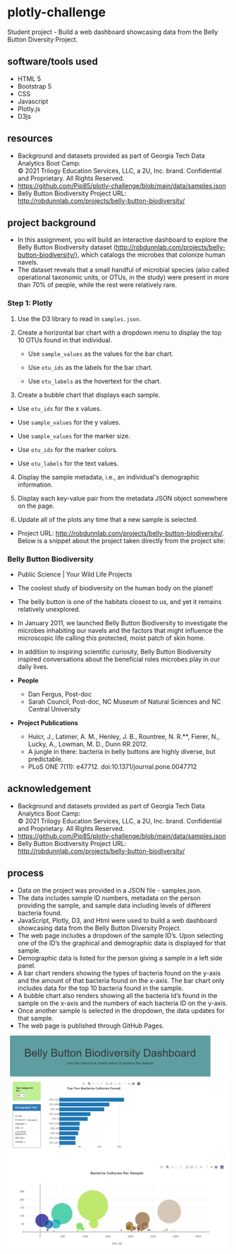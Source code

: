 # **plotly-challenge**

Student project - Build a web dashboard showcasing data from the Belly Button Diversity Project.

## **software/tools used**

* HTML 5<br>
* Bootstrap 5<br>
* CSS<br>
* Javascript<br>
* Plotly.js<br>
* D3js<br>

## **resources**
* Background and datasets provided as part of Georgia Tech Data Analytics Boot Camp:<br>
© 2021 Trilogy Education Services, LLC, a 2U, Inc. brand. Confidential and Proprietary. All Rights Reserved.<br>
* https://github.com/Pip85/plotly-challenge/blob/main/data/samples.json<br>
* Belly Button Biodiversity Project URL:  http://robdunnlab.com/projects/belly-button-biodiversity/

## **project background**

* In this assignment, you will build an interactive dashboard to explore the Belly Button Biodiversity dataset (http://robdunnlab.com/projects/belly-button-biodiversity/), which catalogs the microbes that colonize human navels.
* The dataset reveals that a small handful of microbial species (also called operational taxonomic units, or OTUs, in the study) were present in more than 70% of people, while the rest were relatively rare.

### **Step 1: Plotly**

1. Use the D3 library to read in `samples.json`.
2. Create a horizontal bar chart with a dropdown menu to display the top 10 OTUs found in that individual.
   * Use `sample_values` as the values for the bar chart.

   * Use `otu_ids` as the labels for the bar chart.

   * Use `otu_labels` as the hovertext for the chart.

 3. Create a bubble chart that displays each sample.
   * Use `otu_ids` for the x values.

   * Use `sample_values` for the y values.

   * Use `sample_values` for the marker size.

   * Use `otu_ids` for the marker colors.

   * Use `otu_labels` for the text values.

4. Display the sample metadata, i.e., an individual's demographic information.

5. Display each key-value pair from the metadata JSON object somewhere on the page.

6. Update all of the plots any time that a new sample is selected.

* Project URL:  http://robdunnlab.com/projects/belly-button-biodiversity/.  Below is a snippet 
about the project taken directly from the project site:

### **Belly Button Biodiversity**
* Public Science | Your Wild Life Projects
*   The coolest study of biodiversity on the human body on the planet!
*   The belly button is one of the habitats closest to us, and yet it remains relatively unexplored.
*   In January 2011, we launched Belly Button Biodiversity to investigate the microbes inhabiting our
    navels and the factors that might influence the microscopic life calling this protected, moist patch of skin home.
* In addition to inspiring scientific curiosity, Belly Button Biodiversity inspired 
conversations about the beneficial roles microbes play in our daily lives.

* **People**
  * Dan Fergus, Post-doc<br>
  * Sarah Council, Post-doc, NC Museum of Natural Sciences and NC Central University<br>

* **Project Publications**
  * Hulcr, J., Latimer, A. M., Henley, J. B., Rountree, N. R.**, Fierer, N., Lucky, A., 
    Lowman, M. D., Dunn RR 2012.<br>
  * A jungle in there: bacteria in belly buttons are highly diverse,
    but predictable.<br>
  * PLoS ONE 7(11): e47712. doi:10.1371/journal.pone.0047712

## **acknowledgement**

* Background and datasets provided as part of Georgia Tech Data Analytics Boot Camp:<br>
© 2021 Trilogy Education Services, LLC, a 2U, Inc. brand. Confidential and Proprietary. All Rights Reserved.<br>
* https://github.com/Pip85/plotly-challenge/blob/main/data/samples.json<br>
* Belly Button Biodiversity Project URL:  http://robdunnlab.com/projects/belly-button-biodiversity/


## **process**

* Data on the project was provided in a JSON file - samples.json.
* The data includes sample ID numbers, metadata on the person providing the sample, and sample data including levels of different bacteria found.
* JavaScript, Plotly, D3, and Html were used to build a web dashboard showcasing data from the Belly Button Diversity Project.
* The web page includes a dropdown of the sample ID’s.  Upon selecting one of the ID’s the graphical and demographic data is displayed for that sample.  
* Demographic data is listed for the person giving a sample in a left side panel.
* A bar chart renders showing the types of bacteria found on the y-axis and the amount of that bacteria found on the x-axis.  The bar chart only includes data for the top 10 bacteria found in the sample.
* A bubble chart also renders showing all the bacteria Id’s found in the sample on the x-axis and the numbers of each bacteria ID on the y-axis.  
* Once another sample is selected in the dropdown, the data updates for that sample.  
* The web page is published through GitHub Pages.

![page1](https://github.com/Pip85/plotly-challenge/blob/main/images/dashboard_pg1.png)
![page2](https://github.com/Pip85/plotly-challenge/blob/main/images/dashboard_pg2.png)

